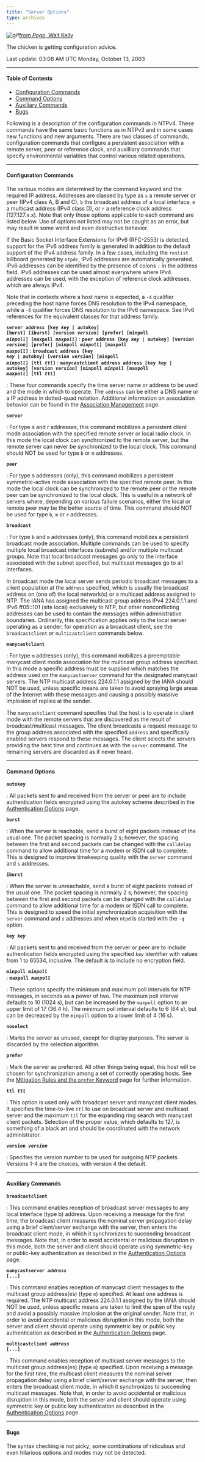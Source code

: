 ```yaml
---
title: "Server Options"
type: archives
---
```


![gif](/archives/pic/boom3a.gif)[from _Pogo_, Walt Kelly](/reflib/pictures/)

The chicken is getting configuration advice.

Last update: 	03:08 AM UTC Monday, October 13, 2003

* * *

#### Table of Contents

*   [Configuration Commands](/archives/4.2.0/confopt/#configuration-commands)
*   [Command Options](/archives/4.2.0/confopt/#command-options)
*   [Auxiliary Commands](/archives/4.2.0/confopt/#auxiliary-commands)
*   [Bugs](/archives/4.2.0/confopt/#bugs)

Following is a description of the configuration commands in NTPv4. These commands have the same basic functions as in NTPv3 and in some cases new functions and new arguments. There are two classes of commands, configuration commands that configure a persistent association with a remote server, peer or reference clock, and auxilliary commands that specify environmental variables that control various related operations.

* * *

#### Configuration Commands

The various modes are determined by the command keyword and the required IP address. Addresses are classed by type as `s` a remote server or peer (IPv4 class A, B and C), `b` the broadcast address of a local interface, `m` a multicast address (IPv4 class D), or `r` a reference clock address (127.127.x.x). Note that only those options applicable to each command are listed below. Use of options not listed may not be caught as an error, but may result in some weird and even destructive behavior.

If the Basic Socket Interface Extensions for IPv6 (RFC-2553) is detected, support for the IPv6 address family is generated in addition to the default support of the IPv4 address family. In a few cases, including the <code>reslist</code> billboard generated by <code>ntpdc</code>, IPv6 addresses are automatically generated. IPv6 addresses can be identified by the presence of colons `:` in the address field. IPv6 addresses can be used almost everywhere where IPv4 addresses can be used, with the exception of reference clock addresses, which are always IPv4. 

Note that in contexts where a host name is expected, a <code>-4</code> qualifier preceding the host name forces DNS resolution to the IPv4 namespace, while a <code>-6</code> qualifier forces DNS resolution to the IPv6 namespace. See IPv6 references for the equivalent classes for that address family.

<code>**server _address_ [key _key_ | autokey] [burst] [iburst] [version _version_] [prefer] [minpoll _minpoll_] [maxpoll _maxpoll_]**</code>
: <code>**peer address [key _key_ | autokey] [version _version_] [prefer] [minpoll _minpoll_] [maxpoll _maxpoll_]**</code>
: <code>**broadcast address [key _key_ | autokey] [version _version_] [minpoll _minpoll_] [ttl _ttl_]**</code>
: <code>**manycastclient address address [key _key_ | autokey] [version _version_] [minpoll _minpoll_ [maxpoll _maxpoll_] [ttl _ttl_]**</code>

: These four commands specify the time server name or address to be used and the mode in which to operate. The <code>address</code> can be either a DNS name or a IP address in dotted-quad notation. Additional information on association behavior can be found in the [Association Management](/archives/4.2.0/assoc/) page. 

<code>**server**</code>

: For type s and r addresses, this command mobilizes a persistent client mode association with the specified remote server or local radio clock. In this mode the local clock can synchronized to the remote server, but the remote server can never be synchronized to the local clock. This command should NOT be used for type <code>b</code> or <code>m</code> addresses. 

<code>**peer**</code>

: For type s addresses (only), this command mobilizes a persistent symmetric-active mode association with the specified remote peer. In this mode the local clock can be synchronized to the remote peer or the remote peer can be synchronized to the local clock. This is useful in a network of servers where, depending on various failure scenarios, either the local or remote peer may be the better source of time. This command should NOT be used for type <code>b</code>, <code>m</code> or <code>r</code> addresses. 

<code>**broadcast**</code> 

: For type <code>b</code> and <code>m</code> addresses (only), this command mobilizes a persistent broadcast mode association. Multiple commands can be used to specify multiple local broadcast interfaces (subnets) and/or multiple multicast groups. Note that local broadcast messages go only to the interface associated with the subnet specified, but multicast messages go to all interfaces. 

In broadcast mode the local server sends periodic broadcast messages to a client population at the <code>address</code> specified, which is usually the broadcast address on (one of) the local network(s) or a multicast address assigned to NTP. The IANA has assigned the multicast group address IPv4 224.0.1.1 and IPv6 ff05::101 (site local) exclusively to NTP, but other nonconflicting addresses can be used to contain the messages within administrative boundaries. Ordinarily, this specification applies only to the local server operating as a sender; for operation as a broadcast client, see the <code>broadcastclient</code> or <code>multicastclient</code> commands below. 

<code>**manycastclient**</code> 

: For type <code>m</code> addresses (only), this command mobilizes a preemptable manycast client mode association for the multicast group address specified. In this mode a specific address must be supplied which matches the address used on the <code>manycastserver</code> command for the designated manycast servers. The NTP multicast address 224.0.1.1 assigned by the IANA should NOT be used, unless specific means are taken to avoid spraying large areas of the Internet with these messages and causing a possibly massive implosion of replies at the sender. 

The <code>manycastclient</code> command specifies that the host is to operate in client mode with the remote servers that are discovered as the result of broadcast/multicast messages. The client broadcasts a request message to the group address associated with the specified <code>address</code> and specifically enabled servers respond to these messages. The client selects the servers providing the best time and continues as with the <code>server</code> command. The remaining servers are discarded as if never heard. 

* * *

#### Command Options

<code>**autokey**</code>

: All packets sent to and received from the server or peer are to include authentication fields encrypted using the autokey scheme described in the [Authentication Options](/archives/4.2.0/authopt/) page. 

<code>**burst**</code>

: When the server is reachable, send a burst of eight packets instead of the usual one. The packet spacing is normally 2 s; however, the spacing between the first and second packets can be changed with the <code>calldelay</code> command to allow additional time for a modem or ISDN call to complete. This is designed to improve timekeeping quality with the <code>server</code> command and <code>s</code> addresses.

<code>**iburst**</code>

: When the server is unreachable, send a burst of eight packets instead of the usual one. The packet spacing is normally 2 s; however, the spacing between the first and second packets can be changed with the <code>calldelay</code> command to allow additional time for a modem or ISDN call to complete. This is designed to speed the initial synchronization acquisition with the <code>server</code> command and <code>s</code> addresses and when <code>ntpd</code> is started with the <code>-q</code> option. 

<code>**key _key_**</code>

: All packets sent to and received from the server or peer are to include authentication fields encrypted using the specified <code>_key_</code> identifier with values from 1 to 65534, inclusive. The default is to include no encryption field. 

<code>**minpoll _minpoll_**</code>  
: <code>**maxpoll _maxpoll_**</code>

: These options specify the minimum and maximum poll intervals for NTP messages, in seconds as a power of two. The maximum poll interval defaults to 10 (1024 s), but can be increased by the <code>maxpoll</code> option to an upper limit of 17 (36.4 h). The minimum poll interval defaults to 6 (64 s), but can be decreased by the <code>minpoll</code> option to a lower limit of 4 (16 s). 

<code>**noselect**</code>

: Marks the server as unused, except for display purposes. The server is discarded by the selection algorithm. 

<code>**prefer**</code>

: Mark the server as preferred. All other things being equal, this host will be chosen for synchronization among a set of correctly operating hosts. See the [Mitigation Rules and the <code>prefer</code> Keyword](/archives/4.2.0/prefer/) page for further information. 

<code>**ttl _ttl_**</code>

: This option is used only with broadcast server and manycast client modes. It specifies the time-to-live <code>_ttl_</code> to use on broadcast server and multicast server and the maximum <code>ttl</code> for the expanding ring search with manycast client packets. Selection of the proper value, which defaults to 127, is something of a black art and should be coordinated with the network administrator. 

<code>**version _version_**</code>

: Specifies the version number to be used for outgoing NTP packets. Versions 1-4 are the choices, with version 4 the default. 

* * *

#### Auxiliary Commands

<code>**broadcastclient**</code>

: This command enables reception of broadcast server messages to any local interface (type b) address. Upon receiving a message for the first time, the broadcast client measures the nominal server propagation delay using a brief client/server exchange with the server, then enters the broadcast client mode, in which it synchronizes to succeeding broadcast messages. Note that, in order to avoid accidental or malicious disruption in this mode, both the server and client should operate using symmetric-key or public-key authentication as described in the [Authentication Options](/archives/4.2.0/authopt/) page. 

<code>**manycastserver _address_ [...]**</code>

: This command enables reception of manycast client messages to the multicast group address(es) (type <code>m</code>) specified. At least one address is required. The NTP multicast address 224.0.1.1 assigned by the IANA should NOT be used, unless specific means are taken to limit the span of the reply and avoid a possibly massive implosion at the original sender. Note that, in order to avoid accidental or malicious disruption in this mode, both the server and client should operate using symmetric key or public key authentication as described in the [Authentication Options](/archives/4.2.0/authopt/) page.

<code>**multicastclient _address_ [...]**</code>

: This command enables reception of multicast server messages to the multicast group address(es) (type <code>m</code>) specified. Upon receiving a message for the first time, the multicast client measures the nominal server propagation delay using a brief client/server exchange with the server, then enters the broadcast client mode, in which it synchronizes to succeeding multicast messages. Note that, in order to avoid accidental or malicious disruption in this mode, both the server and client should operate using symmetric key or public key authentication as described in the [Authentication Options](/archives/4.2.0/authopt/) page.

* * *

#### Bugs

The syntax checking is not picky; some combinations of ridiculous and even hilarious options and modes may not be detected.